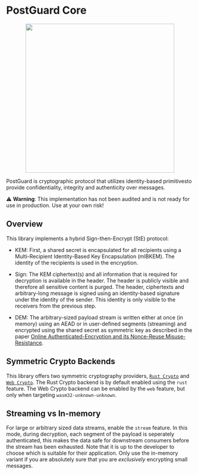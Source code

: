 # PostGuard Core

<p align="center">
<img
 alt=""
 width="400px"
 src="https://postguard.eu/pg_logo.svg"/>
</p>

PostGuard is cryptographic protocol that utilizes identity-based primitivesto
provide confidentiality, integrity and authenticity over messages.

⚠️ **Warning**: This implementation has not been audited and is not ready for use in production. Use at your own risk!

## Overview

This library implements a hybrid Sign-then-Encrypt (StE) protocol:

- KEM: First, a shared secret is encapsulated for all recipients using a Multi-Recipient Identity-Based Key Encapsulation (mIBKEM). The identity of the recipients is used in the encryption.

- Sign: The KEM ciphertext(s) and all information that is required for decryption is available in the
  header. The header is publicly visible and therefore all sensitive
  content is purged. The header, ciphertexts and arbitrary-long message is signed using an
  identity-based signature under the identity of the sender. This identity is only visible to
  the receivers from the previous step.

- DEM: The arbitrary-sized payload stream is written either at once (in memory) using an AEAD
  or in user-defined segments (streaming) and encrypted using the shared secret as symmetric key
  as described in the paper [Online Authenticated-Encryption and its Nonce-Reuse
  Misuse-Resistance](https://eprint.iacr.org/2015/189.pdf).

## Symmetric Crypto Backends

This library offers two symmetric cryptography providers, [`Rust Crypto`](https://github.com/RustCrypto) and [`Web Crypto`](https://developer.mozilla.org/en-US/docs/Web/API/Web_Crypto_API). The Rust Crypto
backend is by default enabled using the `rust` feature. The Web Crypto backend can be enabled
by the `web` feature, but only when targeting `wasm32-unknown-unknown`.

## Streaming vs In-memory

For large or arbitrary sized data streams, enable the `stream` feature. In this mode, during
decryption, each segment of the payload is seperately authenticated, this makes the data safe
for downstream consumers before the stream has been exhausted. Note that it is up to the
developer to choose which is suitable for their application. Only use the in-memory variant if
you are absolutely sure that you are _exclusively_ encrypting small messages.
